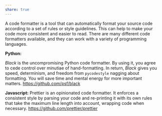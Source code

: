 ```yaml
---
share: true
---
```

A code formatter is a tool that can automatically format your source code according to a set of rules or style guidelines. This can help to make your code more consistent and easier to read. There are many different code formatters available, and they can work with a variety of programming languages.

**Python:**

_Black_ is the uncompromising Python code formatter. By using it, you agree to cede control over minutiae of hand-formatting. In return, _Black_ gives you speed, determinism, and freedom from `pycodestyle` nagging about formatting. You will save time and mental energy for more important matters.
https://github.com/psf/black


**Javascript:** 
Prettier is an opinionated code formatter. It enforces a consistent style by parsing your code and re-printing it with its own rules that take the maximum line length into account, wrapping code when necessary.
https://github.com/prettier/prettier

